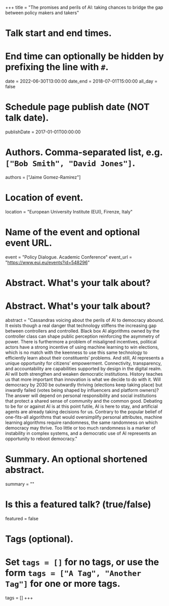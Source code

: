 +++
title = "The promises and perils of AI: taking chances to bridge the gap between policy makers and takers"

# Talk start and end times.
# End time can optionally be hidden by prefixing the line with `#`.
date = 2022-06-30T13:00:00
date_end = 2018-07-01T15:00:00
all_day = false

# Schedule page publish date (NOT talk date).
publishDate = 2017-01-01T00:00:00

# Authors. Comma-separated list, e.g. `["Bob Smith", "David Jones"]`.
authors = ["Jaime Gomez-Ramirez"]

# Location of event.
location = "European University Institute (EUI), Firenze, Italy"

# Name of the event and optional event URL.
event = "Policy Dialogue. Academic Conference"
event_url = "https://www.eui.eu/events?id=548296"

# Abstract. What's your talk about?
# Abstract. What's your talk about?
abstract = "Cassandras voicing about the perils of AI to democracy abound. It exists though a real danger that technology stiffens the increasing gap between controllers and controlled. Black box AI algorithms owned by the controller class can shape public perception reinforcing the asymmetry of power. There is furthermore a problem of misaligned incentives, political actors have a strong incentive of using machine learning to win elections, which is no match with the keenness to use this same technology to efficiently learn about their constituents’ problems. And still, AI represents a unique opportunity for citizens’ empowerment. Connectivity, transparency, and accountability are capabilities supported by design in the digital realm. AI will both strengthen and weaken democratic institutions. History teaches us that more important than innovation is what we decide to do with it. Will democracy by 2030 be outwardly thriving (elections keep taking place) but inwardly failed (votes being shaped by influencers and platform owners)? The answer will depend on personal responsibility and social institutions that protect a shared sense of community and the common good. Debating to be for or against AI is at this point futile, AI is here to stay, and artificial agents are already taking decisions for us. Contrary to the popular belief of one-fits-all algorithms that would oversimplify personal attributes, machine learning algorithms require randomness, the same randomness on which democracy may thrive. Too little or too much randomness is a marker of instability in complex systems, and a democratic use of AI represents an opportunity to reboot democracy."

# Summary. An optional shortened abstract.
summary = ""

# Is this a featured talk? (true/false)
featured = false

# Tags (optional).
# Set `tags = []` for no tags, or use the form `tags = ["A Tag", "Another Tag"]` for one or more tags.
tags = []
+++

